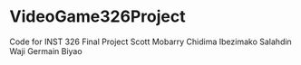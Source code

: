 # VideoGame326Project
Code for INST 326 Final Project
Scott Mobarry
Chidima Ibezimako
Salahdin Waji
Germain Biyao